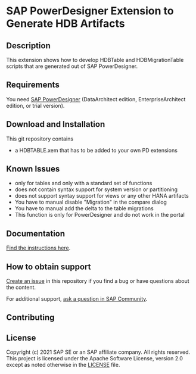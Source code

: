 # SAP PowerDesigner Extension to Generate HDB Artifacts

## Description
This extension shows how to develop HDBTable and HDBMigrationTable scripts that are generated out of SAP PowerDesigner.

## Requirements
You need [SAP PowerDesigner](https://www.sap.com/products/powerdesigner-data-modeling-tools.html) (DataArchitect edition, EnterpriseArchitect edition, or trial version).

## Download and Installation
This git repository contains 
 - a HDBTABLE.xem that has to be added to your own PD extensions

## Known Issues
 - only for tables and only with a standard set of functions
 - does not contain syntax support for system version or partitioning
 - does not support syntay support for views or any other HANA artifacts
 - You have to manual disable "Migration" in the compare dialog
 - You have to manual add the delta to the table migrations
 - This function is only for PowerDesigner and do not work in the portal

## Documentation
[Find the instructions here](https://github.com/SAP-samples/hana-cloud-workshop-powerdesigner-extension/blob/main/Instructions/Readme.md).

## How to obtain support

[Create an issue](https://github.com/SAP-samples/hana-cloud-workshop-powerdesigner-extension/issues) in this repository if you find a bug or have questions about the content.
 
For additional support, [ask a question in SAP Community](https://answers.sap.com/questions/ask.html).

## Contributing

## License
Copyright (c) 2021 SAP SE or an SAP affiliate company. All rights reserved. This project is licensed under the Apache Software License, version 2.0 except as noted otherwise in the [LICENSE](LICENSES/Apache-2.0.txt) file.
